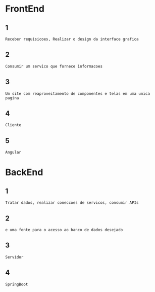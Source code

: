 # FrontEnd

## 1
    Receber requisicoes, Realizar o design da interface grafica
## 2
    Consumir um servico que fornece informacoes
## 3
    Um site com reaproveitamento de componentes e telas em uma unica pagina
## 4
    Cliente
## 5
    Angular

# BackEnd

## 1
    Tratar dados, realizar coneccoes de servicos, consumir APIs
## 2
    e uma fonte para o acesso ao banco de dados desejado
## 3
    Servidor
## 4
    SpringBoot
